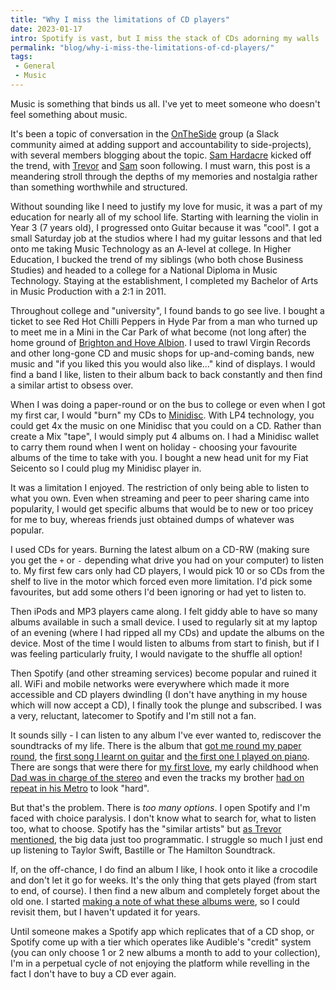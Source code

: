 ```yaml
---
title: "Why I miss the limitations of CD players"
date: 2023-01-17
intro: Spotify is vast, but I miss the stack of CDs adorning my walls
permalink: "blog/why-i-miss-the-limitations-of-cd-players/"
tags:
 - General
 - Music
---
```


Music is something that binds us all. I've yet to meet someone who doesn't feel something about music.

It's been a topic of conversation in the [OnTheSide](https://ontheside.network/) group (a Slack community aimed at adding support and accountability to side-projects), with several members blogging about the topic. [Sam Hardacre](https://blog.nocturnalmonkey.com/reclaiming-my-likes-playlist/) kicked off the trend, with [Trevor](https://www.trovster.com/blog/2023/01/listening-to-music) and [Sam](https://samdking.co.uk/blog/2023-01-13-my-maximalist-media-habit/) soon following. I must warn, this post is a meandering stroll through the depths of my memories and nostalgia rather than something worthwhile and structured.

Without sounding like I need to justify my love for music, it was a part of my education for nearly all of my school life. Starting with learning the violin in Year 3 (7 years old), I progressed onto Guitar because it was "cool". I got a small Saturday job at the studios where I had my guitar lessons and that led onto me taking Music Technology as an A-level at college. In Higher Education, I bucked the trend of my siblings (who both chose Business Studies) and headed to a college for a National Diploma in Music Technology. Staying at the establishment, I completed my Bachelor of Arts in Music Production with a 2:1 in 2011.

Throughout college and "university", I found bands to go see live. I bought a ticket to see Red Hot Chilli Peppers in Hyde Par from a man who turned up to meet me in a Mini in the Car Park of what become (not long after) the home ground of [Brighton and Hove Albion](https://en.wikipedia.org/wiki/Withdean_Stadium). I used to trawl Virgin Records and other long-gone CD and music shops for up-and-coming bands, new music and "if you liked this you would also like..." kind of displays. I would find a band I like, listen to their album back to back constantly and then find a similar artist to obsess over.

When I was doing a paper-round or on the bus to college or even when I got my first car, I would "burn" my CDs to [Minidisc](https://en.wikipedia.org/wiki/MiniDisc). With LP4 technology, you could get 4x the music on one Minidisc that you could on a CD. Rather than create a Mix "tape", I would simply put 4 albums on. I had a Minidisc wallet to carry them round when I went on holiday - choosing your favourite albums of the time to take with you. I bought a new head unit for my Fiat Seicento so I could plug my Minidisc player in.

It was a limitation I enjoyed. The restriction of only being able to listen to what you own. Even when streaming and peer to peer sharing came into popularity, I would get specific albums that would be to new or too pricey for me to buy, whereas friends just obtained dumps of whatever was popular.

I used CDs for years. Burning the latest album on a CD-RW (making sure you get the `+` or `-` depending what drive you had on your computer) to listen to. My first few cars only had CD players, I would pick 10 or so CDs from the shelf to live in the motor which forced even more limitation. I'd pick some favourites, but add some others I'd been ignoring or had yet to listen to.

Then iPods and MP3 players came along. I felt giddy able to have so many albums available in such a small device. I used to regularly sit at my laptop of an evening (where I had ripped all my CDs) and update the albums on the device. Most of the time I would listen to albums from start to finish, but if I was feeling particularly fruity, I would navigate to the shuffle all option!

Then Spotify (and other streaming services) become popular and ruined it all. WiFi and mobile networks were everywhere which made it more accessible and CD players dwindling (I don't have anything in my house which will now accept a CD), I finally took the plunge and subscribed. I was a very, reluctant, latecomer to Spotify and I'm still not a fan.

It sounds silly - I can listen to any album I've ever wanted to, rediscover the soundtracks of my life. There is the album that [got me round my paper round](https://open.spotify.com/album/6ZG5lRT77aJ3btmArcykra?si=wGY-J2oOSUOfz6UCtodFAQ), the [first song I learnt on guitar](https://open.spotify.com/track/1qPbGZqppFwLwcBC1JQ6Vr?si=5a8aa47f196d4c82) and [the first one I played on piano](https://open.spotify.com/track/4QIFS5XokMBJjfAdZjABPV?si=bdbbe763050146dc). There are songs that were there for [my first love](https://open.spotify.com/album/1IM3GwptCGYjRkzCBolyFK?si=9DVGtjuyTEq3TtmsUKhm4A), my early childhood when [Dad was in charge of the stereo](https://open.spotify.com/album/1n12Kl9IoHSk65OcZDutSH?si=isDjfZiASv-Z9ukAxBfK3g) and even the tracks my brother [had on repeat in his Metro](https://open.spotify.com/album/7q2B4M5EiBkqrlsNW8lB7N?si=ic-5uMJBRmezb_RqmzFpOg) to look "hard".

But that's the problem. There is _too many options_. I open Spotify and I'm faced with choice paralysis. I don't know what to search for, what to listen too, what to choose. Spotify has the "similar artists" but [as Trevor mentioned](https://www.trovster.com/blog/2023/01/discovering-music), the big data just too programmatic. I struggle so much I just end up listening to Taylor Swift, Bastille or The Hamilton Soundtrack.

If, on the off-chance, I do find an album I like, I hook onto it like a crocodile and don't let it go for weeks. It's the only thing that gets played (from start to end, of course). I then find a new album and completely forget about the old one. I started [making a note of what these albums were](/blog/music-obsessions/), so I could revisit them, but I haven't updated it for years.

Until someone makes a Spotify app which replicates that of a CD shop, or Spotify come up with a tier which operates like Audible's "credit" system (you can only choose 1 or 2 new albums a month to add to your collection), I'm in a perpetual cycle of not enjoying the platform while revelling in the fact I don't have to buy a CD ever again.
